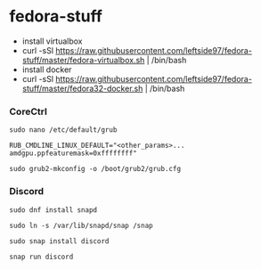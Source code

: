 # fedora-stuff
* install virtualbox
* curl -sSl https://raw.githubusercontent.com/leftside97/fedora-stuff/master/fedora-virtualbox.sh | /bin/bash
* install docker
* curl -sSl https://raw.githubusercontent.com/leftside97/fedora-stuff/master/fedora32-docker.sh | /bin/bash




### CoreCtrl
```
sudo nano /etc/default/grub 
```
```
RUB_CMDLINE_LINUX_DEFAULT="<other_params>... amdgpu.ppfeaturemask=0xffffffff"
```
```
sudo grub2-mkconfig -o /boot/grub2/grub.cfg
```


### Discord
```
sudo dnf install snapd
```
```
sudo ln -s /var/lib/snapd/snap /snap
```
```
sudo snap install discord
```
```
snap run discord
```


